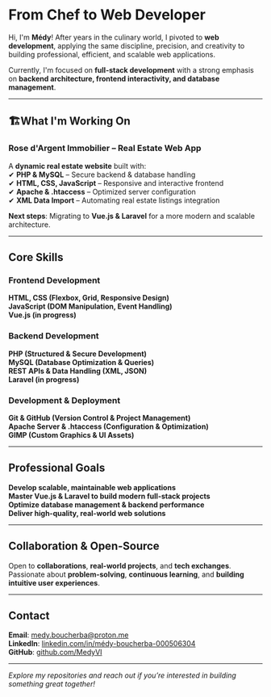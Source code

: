 # From Chef to Web Developer  

Hi, I'm **Médy**! After years in the culinary world, I pivoted to **web development**, applying the same discipline, precision, and creativity to building professional, efficient, and scalable web applications.  

Currently, I'm focused on **full-stack development** with a strong emphasis on **backend architecture, frontend interactivity, and database management**.  

---

## 🏗What I'm Working On  

### **Rose d'Argent Immobilier – Real Estate Web App**  
A **dynamic real estate website** built with:  
✔ **PHP & MySQL** – Secure backend & database handling  
✔ **HTML, CSS, JavaScript** – Responsive and interactive frontend  
✔ **Apache & .htaccess** – Optimized server configuration  
✔ **XML Data Import** – Automating real estate listings integration  

**Next steps**: Migrating to **Vue.js & Laravel** for a more modern and scalable architecture.  

---

## Core Skills  

### **Frontend Development**  
**HTML, CSS (Flexbox, Grid, Responsive Design)**  
**JavaScript (DOM Manipulation, Event Handling)**  
**Vue.js (in progress)**  

### **Backend Development**  
**PHP (Structured & Secure Development)**  
**MySQL (Database Optimization & Queries)**  
**REST APIs & Data Handling (XML, JSON)**  
**Laravel (in progress)** 

### **Development & Deployment**  
**Git & GitHub (Version Control & Project Management)**  
**Apache Server & .htaccess (Configuration & Optimization)**  
**GIMP (Custom Graphics & UI Assets)**  

---

## Professional Goals  

**Develop scalable, maintainable web applications**  
**Master Vue.js & Laravel to build modern full-stack projects**  
**Optimize database management & backend performance**  
**Deliver high-quality, real-world web solutions**  

---

## Collaboration & Open-Source  

Open to **collaborations**, **real-world projects**, and **tech exchanges**.  
Passionate about **problem-solving**, **continuous learning**, and **building intuitive user experiences**.  

---

## Contact  

**Email**: [medy.boucherba@proton.me](mailto:medy.boucherba@proton.me)  
**LinkedIn**: [linkedin.com/in/médy-boucherba-000506304](https://www.linkedin.com/in/médy-boucherba-000506304)  
**GitHub**: [github.com/MedyVI](https://github.com/MedyVI)  

---

*Explore my repositories and reach out if you’re interested in building something great together!*  
